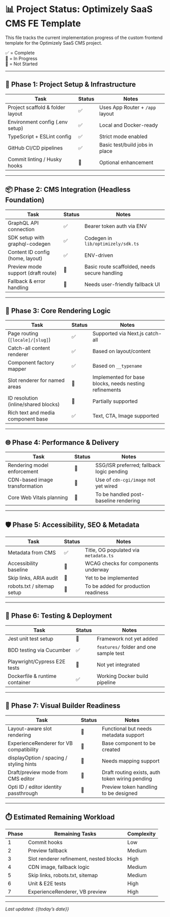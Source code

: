 # 📊 Project Status: Optimizely SaaS CMS FE Template

This file tracks the current implementation progress of the custom frontend template for the Optimizely SaaS CMS project.

✅ = Complete  
🔄 = In Progress  
🔲 = Not Started

---

## 🧱 Phase 1: Project Setup & Infrastructure

| Task                             | Status  | Notes |
|----------------------------------|---------|-------|
| Project scaffold & folder layout | ✅       | Uses App Router + `/app` layout |
| Environment config (.env setup) | ✅       | Local and Docker-ready |
| TypeScript + ESLint config       | ✅       | Strict mode enabled |
| GitHub CI/CD pipelines           | ✅       | Basic test/build jobs in place |
| Commit linting / Husky hooks     | 🔲       | Optional enhancement |

---

## 📦 Phase 2: CMS Integration (Headless Foundation)

| Task                                | Status  | Notes |
|-------------------------------------|---------|-------|
| GraphQL API connection              | ✅       | Bearer token auth via ENV |
| SDK setup with graphql-codegen      | ✅       | Codegen in `lib/optimizely/sdk.ts` |
| Content ID config (home, layout)    | ✅       | ENV-driven |
| Preview mode support (draft route)  | 🔄       | Basic route scaffolded, needs secure handling |
| Fallback & error handling           | 🔄       | Needs user-friendly fallback UI |

---

## 🧱 Phase 3: Core Rendering Logic

| Task                                     | Status  | Notes |
|------------------------------------------|---------|-------|
| Page routing (`[locale]/[slug]`)         | ✅       | Supported via Next.js catch-all |
| Catch-all content renderer               | ✅       | Based on layout/content |
| Component factory mapper                 | ✅       | Based on `__typename` |
| Slot renderer for named areas            | 🔄       | Implemented for base blocks, needs nesting refinements |
| ID resolution (inline/shared blocks)     | 🔄       | Partially supported |
| Rich text and media component base       | ✅       | Text, CTA, Image supported |

---

## 🌐 Phase 4: Performance & Delivery

| Task                           | Status  | Notes |
|--------------------------------|---------|-------|
| Rendering model enforcement    | 🔲       | SSG/ISR preferred; fallback logic pending |
| CDN-based image transformation | 🔲       | Use of `cdn-cgi/image` not yet wired |
| Core Web Vitals planning       | 🔲       | To be handled post-baseline rendering |

---

## 🛡️ Phase 5: Accessibility, SEO & Metadata

| Task                        | Status  | Notes |
|-----------------------------|---------|-------|
| Metadata from CMS           | ✅       | Title, OG populated via `metadata.ts` |
| Accessibility baseline      | 🔄       | WCAG checks for components underway |
| Skip links, ARIA audit      | 🔲       | Yet to be implemented |
| robots.txt / sitemap setup  | 🔲       | To be added for production readiness |

---

## 🧪 Phase 6: Testing & Deployment

| Task                            | Status  | Notes |
|---------------------------------|---------|-------|
| Jest unit test setup            | 🔲       | Framework not yet added |
| BDD testing via Cucumber        | ✅       | `features/` folder and one sample test |
| Playwright/Cypress E2E tests    | 🔲       | Not yet integrated |
| Dockerfile & runtime container  | ✅       | Working Docker build pipeline |

---

## 🧩 Phase 7: Visual Builder Readiness

| Task                                     | Status  | Notes |
|------------------------------------------|---------|-------|
| Layout-aware slot rendering              | 🔄       | Functional but needs metadata support |
| ExperienceRenderer for VB compatibility  | 🔲       | Base component to be created |
| displayOption / spacing / styling hints  | 🔲       | Needs mapping support |
| Draft/preview mode from CMS editor       | 🔄       | Draft routing exists, auth token wiring pending |
| Opti ID / editor identity passthrough    | 🔲       | Preview token handling to be designed |

---

## ⏱️ Estimated Remaining Workload

| Phase | Remaining Tasks | Complexity |
|-------|------------------|------------|
| 1     | Commit hooks     | Low        |
| 2     | Preview fallback | Medium     |
| 3     | Slot renderer refinement, nested blocks | High |
| 4     | CDN image, fallback logic     | Medium     |
| 5     | Skip links, robots.txt, sitemap | Medium |
| 6     | Unit & E2E tests              | High        |
| 7     | ExperienceRenderer, VB preview | High        |

---

_Last updated: {{today’s date}}_